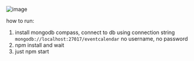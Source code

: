 ![image](https://github.com/bonbonsiregar/react-event-calendar/assets/24790743/c99a29fb-5f13-45ad-ba6f-dd818374119d)

how to run:

1. install mongodb compass, connect to db using connection string `mongodb://localhost:27017/eventcalendar` no username, no password
2. npm install and wait
3. just npm start 
